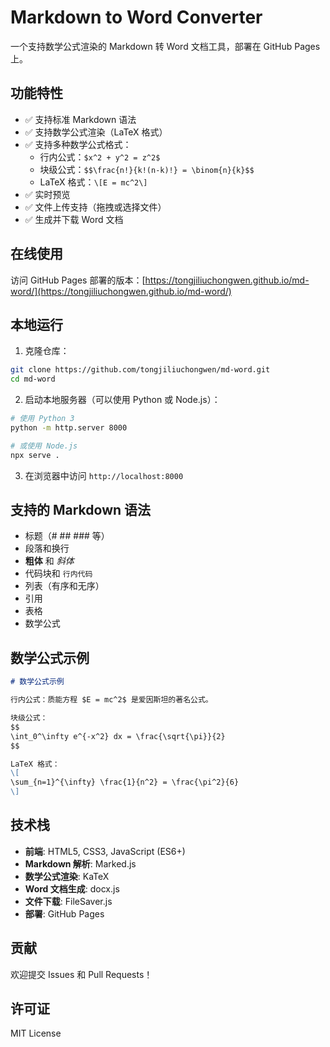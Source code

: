 # Markdown to Word Converter

一个支持数学公式渲染的 Markdown 转 Word 文档工具，部署在 GitHub Pages 上。

## 功能特性

- ✅ 支持标准 Markdown 语法
- ✅ 支持数学公式渲染（LaTeX 格式）
- ✅ 支持多种数学公式格式：
  - 行内公式：`$x^2 + y^2 = z^2$`
  - 块级公式：`$$\frac{n!}{k!(n-k)!} = \binom{n}{k}$$`
  - LaTeX 格式：`\[E = mc^2\]`
- ✅ 实时预览
- ✅ 文件上传支持（拖拽或选择文件）
- ✅ 生成并下载 Word 文档

## 在线使用

访问 GitHub Pages 部署的版本：[https://tongjiliuchongwen.github.io/md-word/](https://tongjiliuchongwen.github.io/md-word/)

## 本地运行

1. 克隆仓库：
```bash
git clone https://github.com/tongjiliuchongwen/md-word.git
cd md-word
```

2. 启动本地服务器（可以使用 Python 或 Node.js）：
```bash
# 使用 Python 3
python -m http.server 8000

# 或使用 Node.js
npx serve .
```

3. 在浏览器中访问 `http://localhost:8000`

## 支持的 Markdown 语法

- 标题（# ## ### 等）
- 段落和换行
- **粗体** 和 *斜体*
- 代码块和 `行内代码`
- 列表（有序和无序）
- 引用
- 表格
- 数学公式

## 数学公式示例

```markdown
# 数学公式示例

行内公式：质能方程 $E = mc^2$ 是爱因斯坦的著名公式。

块级公式：
$$
\int_0^\infty e^{-x^2} dx = \frac{\sqrt{\pi}}{2}
$$

LaTeX 格式：
\[
\sum_{n=1}^{\infty} \frac{1}{n^2} = \frac{\pi^2}{6}
\]
```

## 技术栈

- **前端**: HTML5, CSS3, JavaScript (ES6+)
- **Markdown 解析**: Marked.js
- **数学公式渲染**: KaTeX
- **Word 文档生成**: docx.js
- **文件下载**: FileSaver.js
- **部署**: GitHub Pages

## 贡献

欢迎提交 Issues 和 Pull Requests！

## 许可证

MIT License

